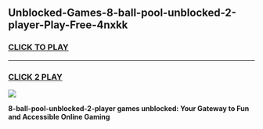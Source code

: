 
## Unblocked-Games-8-ball-pool-unblocked-2-player-Play-Free-4nxkk
<h3>
<a href="https://premium76.site?title=8-ball-pool-unblocked-2-player&ref=21A">CLICK TO PLAY</a></h3>
<hr>

<h3>
<a href="https://premium76.site?title=8-ball-pool-unblocked-2-player&ref=21A">CLICK 2 PLAY</a>
  
</h3>

<a href="https://premium76.site?title=8-ball-pool-unblocked-2-player&ref=21A"><img src="https://clearcache.store/games.png"></a>


**8-ball-pool-unblocked-2-player games unblocked: Your Gateway to Fun and Accessible Online Gaming**
